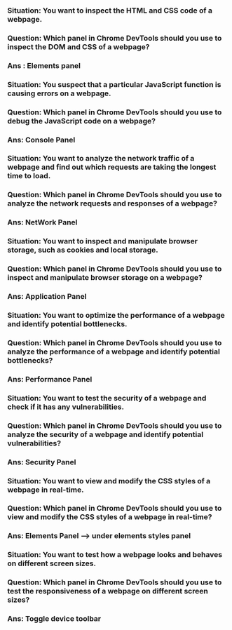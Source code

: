 ### Situation: You want to inspect the HTML and CSS code of a webpage.

### Question: Which panel in Chrome DevTools should you use to inspect the DOM and CSS of a webpage?

### Ans : Elements panel

### Situation: You suspect that a particular JavaScript function is causing errors on a webpage.

### Question: Which panel in Chrome DevTools should you use to debug the JavaScript code on a webpage?

### Ans: Console Panel

### Situation: You want to analyze the network traffic of a webpage and find out which requests are taking the longest time to load.

### Question: Which panel in Chrome DevTools should you use to analyze the network requests and responses of a webpage?

### Ans: NetWork Panel

### Situation: You want to inspect and manipulate browser storage, such as cookies and local storage.

### Question: Which panel in Chrome DevTools should you use to inspect and manipulate browser storage on a webpage?

### Ans: Application Panel

### Situation: You want to optimize the performance of a webpage and identify potential bottlenecks.

### Question: Which panel in Chrome DevTools should you use to analyze the performance of a webpage and identify potential bottlenecks?

### Ans: Performance Panel

### Situation: You want to test the security of a webpage and check if it has any vulnerabilities.

### Question: Which panel in Chrome DevTools should you use to analyze the security of a webpage and identify potential vulnerabilities?

### Ans: Security Panel

### Situation: You want to view and modify the CSS styles of a webpage in real-time.

### Question: Which panel in Chrome DevTools should you use to view and modify the CSS styles of a webpage in real-time?

### Ans: Elements Panel --> under elements styles panel

### Situation: You want to test how a webpage looks and behaves on different screen sizes.

### Question: Which panel in Chrome DevTools should you use to test the responsiveness of a webpage on different screen sizes?

### Ans: Toggle device toolbar
